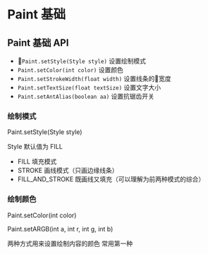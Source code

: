 # Paint 基础

## Paint 基础 API

- `Paint.setStyle(Style style)` 设置绘制模式
- `Paint.setColor(int color)` 设置颜色
- `Paint.setStrokeWidth(float width)` 设置线条的宽度
- `Paint.setTextSize(float textSize)` 设置文字大小
- `Paint.setAntAlias(boolean aa)` 设置抗锯齿开关

### 绘制模式

Paint.setStyle(Style style)

Style 默认值为 FILL

- FILL 填充模式
- STROKE 画线模式（只画边缘线条）
- FILL_AND_STROKE 既画线又填充（可以理解为前两种模式的综合）
  
### 绘制颜色

Paint.setColor(int color)

Paint.setARGB(int a, int r, int g, int b)

两种方式用来设置绘制内容的颜色 常用第一种
